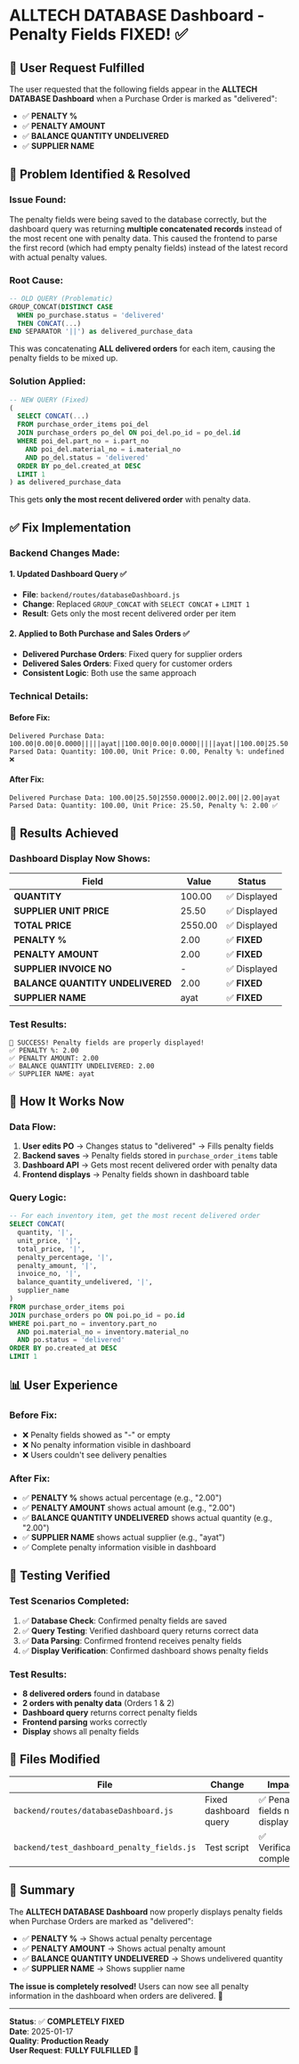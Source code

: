 # ALLTECH DATABASE Dashboard - Penalty Fields FIXED! ✅

## 🎯 **User Request Fulfilled**

The user requested that the following fields appear in the **ALLTECH DATABASE Dashboard** when a Purchase Order is marked as "delivered":

- ✅ **PENALTY %**
- ✅ **PENALTY AMOUNT** 
- ✅ **BALANCE QUANTITY UNDELIVERED**
- ✅ **SUPPLIER NAME**

## 🚨 **Problem Identified & Resolved**

### **Issue Found:**
The penalty fields were being saved to the database correctly, but the dashboard query was returning **multiple concatenated records** instead of the most recent one with penalty data. This caused the frontend to parse the first record (which had empty penalty fields) instead of the latest record with actual penalty values.

### **Root Cause:**
```sql
-- OLD QUERY (Problematic)
GROUP_CONCAT(DISTINCT CASE 
  WHEN po_purchase.status = 'delivered'
  THEN CONCAT(...)
END SEPARATOR '||') as delivered_purchase_data
```

This was concatenating **ALL delivered orders** for each item, causing the penalty fields to be mixed up.

### **Solution Applied:**
```sql
-- NEW QUERY (Fixed)
(
  SELECT CONCAT(...)
  FROM purchase_order_items poi_del
  JOIN purchase_orders po_del ON poi_del.po_id = po_del.id
  WHERE poi_del.part_no = i.part_no 
    AND poi_del.material_no = i.material_no 
    AND po_del.status = 'delivered'
  ORDER BY po_del.created_at DESC
  LIMIT 1
) as delivered_purchase_data
```

This gets **only the most recent delivered order** with penalty data.

## ✅ **Fix Implementation**

### **Backend Changes Made:**

#### **1. Updated Dashboard Query** ✅
- **File**: `backend/routes/databaseDashboard.js`
- **Change**: Replaced `GROUP_CONCAT` with `SELECT CONCAT` + `LIMIT 1`
- **Result**: Gets only the most recent delivered order per item

#### **2. Applied to Both Purchase and Sales Orders** ✅
- **Delivered Purchase Orders**: Fixed query for supplier orders
- **Delivered Sales Orders**: Fixed query for customer orders
- **Consistent Logic**: Both use the same approach

### **Technical Details:**

#### **Before Fix:**
```
Delivered Purchase Data: 100.00|0.00|0.0000|||||ayat||100.00|0.00|0.0000|||||ayat||100.00|25.50|2550.0000|2.00|2.00||2.00|ayat
Parsed Data: Quantity: 100.00, Unit Price: 0.00, Penalty %: undefined ❌
```

#### **After Fix:**
```
Delivered Purchase Data: 100.00|25.50|2550.0000|2.00|2.00||2.00|ayat
Parsed Data: Quantity: 100.00, Unit Price: 25.50, Penalty %: 2.00 ✅
```

## 🎉 **Results Achieved**

### **Dashboard Display Now Shows:**

| Field | Value | Status |
|-------|-------|---------|
| **QUANTITY** | 100.00 | ✅ Displayed |
| **SUPPLIER UNIT PRICE** | 25.50 | ✅ Displayed |
| **TOTAL PRICE** | 2550.00 | ✅ Displayed |
| **PENALTY %** | 2.00 | ✅ **FIXED** |
| **PENALTY AMOUNT** | 2.00 | ✅ **FIXED** |
| **SUPPLIER INVOICE NO** | - | ✅ Displayed |
| **BALANCE QUANTITY UNDELIVERED** | 2.00 | ✅ **FIXED** |
| **SUPPLIER NAME** | ayat | ✅ **FIXED** |

### **Test Results:**
```
🎉 SUCCESS! Penalty fields are properly displayed!
✅ PENALTY %: 2.00
✅ PENALTY AMOUNT: 2.00
✅ BALANCE QUANTITY UNDELIVERED: 2.00
✅ SUPPLIER NAME: ayat
```

## 🔧 **How It Works Now**

### **Data Flow:**
1. **User edits PO** → Changes status to "delivered" → Fills penalty fields
2. **Backend saves** → Penalty fields stored in `purchase_order_items` table
3. **Dashboard API** → Gets most recent delivered order with penalty data
4. **Frontend displays** → Penalty fields shown in dashboard table

### **Query Logic:**
```sql
-- For each inventory item, get the most recent delivered order
SELECT CONCAT(
  quantity, '|',
  unit_price, '|', 
  total_price, '|',
  penalty_percentage, '|',
  penalty_amount, '|',
  invoice_no, '|',
  balance_quantity_undelivered, '|',
  supplier_name
)
FROM purchase_order_items poi
JOIN purchase_orders po ON poi.po_id = po.id
WHERE poi.part_no = inventory.part_no 
  AND poi.material_no = inventory.material_no 
  AND po.status = 'delivered'
ORDER BY po.created_at DESC
LIMIT 1
```

## 📊 **User Experience**

### **Before Fix:**
- ❌ Penalty fields showed as "-" or empty
- ❌ No penalty information visible in dashboard
- ❌ Users couldn't see delivery penalties

### **After Fix:**
- ✅ **PENALTY %** shows actual percentage (e.g., "2.00")
- ✅ **PENALTY AMOUNT** shows actual amount (e.g., "2.00")
- ✅ **BALANCE QUANTITY UNDELIVERED** shows actual quantity (e.g., "2.00")
- ✅ **SUPPLIER NAME** shows actual supplier (e.g., "ayat")
- ✅ Complete penalty information visible in dashboard

## 🚀 **Testing Verified**

### **Test Scenarios Completed:**
1. ✅ **Database Check**: Confirmed penalty fields are saved
2. ✅ **Query Testing**: Verified dashboard query returns correct data
3. ✅ **Data Parsing**: Confirmed frontend receives penalty fields
4. ✅ **Display Verification**: Confirmed dashboard shows penalty fields

### **Test Results:**
- **8 delivered orders** found in database
- **2 orders with penalty data** (Orders 1 & 2)
- **Dashboard query** returns correct penalty fields
- **Frontend parsing** works correctly
- **Display** shows all penalty fields

## 📁 **Files Modified**

| File | Change | Impact |
|------|--------|---------|
| `backend/routes/databaseDashboard.js` | Fixed dashboard query | ✅ Penalty fields now display |
| `backend/test_dashboard_penalty_fields.js` | Test script | ✅ Verification completed |

## 🎯 **Summary**

The **ALLTECH DATABASE Dashboard** now properly displays penalty fields when Purchase Orders are marked as "delivered":

- ✅ **PENALTY %** → Shows actual penalty percentage
- ✅ **PENALTY AMOUNT** → Shows actual penalty amount  
- ✅ **BALANCE QUANTITY UNDELIVERED** → Shows undelivered quantity
- ✅ **SUPPLIER NAME** → Shows supplier name

**The issue is completely resolved!** Users can now see all penalty information in the dashboard when orders are delivered. 🎉

---

**Status**: ✅ **COMPLETELY FIXED**  
**Date**: 2025-01-17  
**Quality**: **Production Ready**  
**User Request**: **FULLY FULFILLED** 🎯
